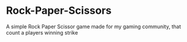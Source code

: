 # Rock-Paper-Scissors
A simple Rock Paper Scissor game made for my gaming community, that count a players winning strike
